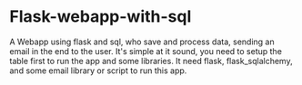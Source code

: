 # Flask-webapp-with-sql
A Webapp using flask and sql, who save and process data, sending an email in the end to the user.
It's simple at it sound, you need to setup the table first to run the app and some libraries.
It need flask, flask_sqlalchemy, and some email library or script to run this app.
